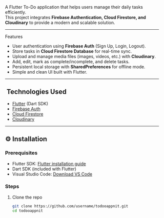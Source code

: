 

A Flutter To-Do application that helps users manage their daily tasks efficiently.  
This project integrates **Firebase Authentication, Cloud Firestore, and Cloudinary** to provide a modern and scalable solution.

---

 Features
-  User authentication using **Firebase Auth** (Sign Up, Login, Logout).
-  Store tasks in **Cloud Firestore Database** for real-time sync.
-  Upload and manage media files (images, videos, etc.) with **Cloudinary**.
- Add, edit, mark as complete/incomplete, and delete tasks.
-  Persistent local storage with **SharedPreferences** for offline mode.
-  Simple and clean UI built with Flutter.

---

## ️ Technologies Used
- [Flutter](https://flutter.dev/) (Dart SDK)
- [Firebase Auth](https://firebase.google.com/docs/auth)
- [Cloud Firestore](https://firebase.google.com/docs/firestore)
- [Cloudinary](https://cloudinary.com/)

---


## ⚙️ Installation

### Prerequisites
- Flutter SDK: [Flutter installation guide](https://flutter.dev/docs/get-started/install)
- Dart SDK (included with Flutter)
- Visual Studio Code: [Download VS Code](https://code.visualstudio.com/)

### Steps
1. Clone the repo
   ```bash
   git clone https://github.com/username/todooappnit.git
   cd todooappnit
